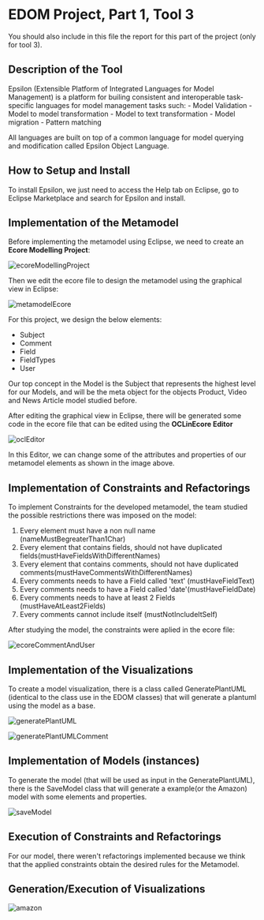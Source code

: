 # EDOM Project, Part 1, Tool 3

You should also include in this file the report for this part of the project (only for tool 3).


## Description of the Tool

Epsilon (Extensible Platform of Integrated Languages for Model Management) is a platform for builing consistent and interoperable task-specific languages for model management tasks such:
    - Model Validation
    - Model to model transformation
    - Model to text transformation
    - Model migration
    - Pattern matching

All languages are built on top of a common language for model querying and modification called Epsilon Object Language.

## How to Setup and Install

To install Epsilon, we just need to access the Help tab on Eclipse, go to Eclipse Marketplace and search for Epsilon and install.

## Implementation of the Metamodel

Before implementing the metamodel using Eclipse, we need to create an **Ecore Modelling Project**:

![ecoreModellingProject](../../diagrams/tool3-epsilon/ecoreModellingProject.png)

Then we edit the ecore file to design the metamodel using the graphical view in Eclipse:

![metamodelEcore](../../diagrams/tool3-epsilon/metamodelEcore.png)

For this project, we design the below elements:

* Subject
* Comment
* Field
* FieldTypes
* User

Our top concept in the Model is the Subject that represents the highest level for our Models, and will be the meta object for the objects Product, Video and News Article model studied before.

After editing the graphical view in Eclipse, there will be generated some code in the ecore file that can be edited using the **OCLinEcore Editor**

![oclEditor](../../diagrams/tool3-epsilon/oclEditor.png)

In this Editor, we can change some of the attributes and properties of our metamodel elements as shown in the image above.


## Implementation of Constraints and Refactorings

To implement Constraints for the developed metamodel, the team studied the possible restrictions there was imposed on the model:

1. Every element must have a non null name (nameMustBegreaterThan1Char)
2. Every element that contains fields, should not have duplicated fields(mustHaveFieldsWithDifferentNames)
3. Every element that contains comments, should not have duplicated comments(mustHaveCommentsWithDifferentNames)
4. Every comments needs to have a Field called 'text' (mustHaveFieldText)
5. Every comments needs to have a Field called 'date'(mustHaveFieldDate)
6. Every comments needs to have at least 2 Fields (mustHaveAtLeast2Fields)
7. Every comments cannot include itself (mustNotIncludeItSelf)

After studying the model, the constraints were aplied in the ecore file:

![ecoreCommentAndUser](../../diagrams/tool3-epsilon/ecoreCommentAndUser.png)

## Implementation of the Visualizations

To create a model visualization, there is a class called GeneratePlantUML (identical to the class use in the EDOM classes) that will generate a plantuml using the model as a base.

![generatePlantUML](../../diagrams/tool3-epsilon/generatePlantUML.png)

![generatePlantUMLComment](../../diagrams/tool3-epsilon/generatePlantUMLComment.png)

## Implementation of Models (instances)

To generate the model (that will be used as input in the GeneratePlantUML), there is the SaveModel class that will generate a example(or the Amazon) model with some elements and properties.

![saveModel](../../diagrams/tool3-epsilon/saveModel.png)

## Execution of Constraints and Refactorings

For our model, there weren't refactorings implemented because we think that the applied constraints obtain the desired rules for the Metamodel.

## Generation/Execution of Visualizations

![amazon](../../diagrams/tool3-epsilon/amazon.png)

